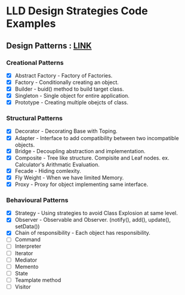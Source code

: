# LLD Design Strategies Code Examples

## Design Patterns : [LINK](https://github.com/ShyamPrgrmr/lld-design-strategies/tree/master/src/main/java/lld/design/patterns)

### Creational Patterns
- [x] Abstract Factory - Factory of Factories. 
- [x] Factory - Conditionally creating an object. 
- [x] Builder - buid() method to build target class. 
- [x] Singleton - Single object for entire application. 
- [x] Prototype - Creating multiple obejcts of class. 

### Structural Patterns
- [x] Decorator - Decorating Base with Toping.
- [x] Adapter - Interface to add compatibility between two incompatible objects.  
- [x] Bridge - Decoupling abstraction and implementation. 
- [x] Composite - Tree like structure. Compisite and Leaf nodes. ex. Calculator's Arithmatic Evaluation. 
- [x] Fecade - Hiding comlexity. 
- [x] Fly Weight - When we have limited Memory. 
- [x] Proxy - Proxy for object implementing same interface. 

### Behavioural Patterns
- [x] Strategy - Using strategies to avoid Class Explosion at same level.  
- [x] Observer - Observable and Observer. (notify(), add(), update(), setData()) 
- [x] Chain of responsibility - Each object has responsibility. 
- [ ] Command
- [ ] Interpreter
- [ ] Iterator
- [ ] Mediator
- [ ] Memento
- [ ] State
- [ ] Teamplate method
- [ ] Visitor

